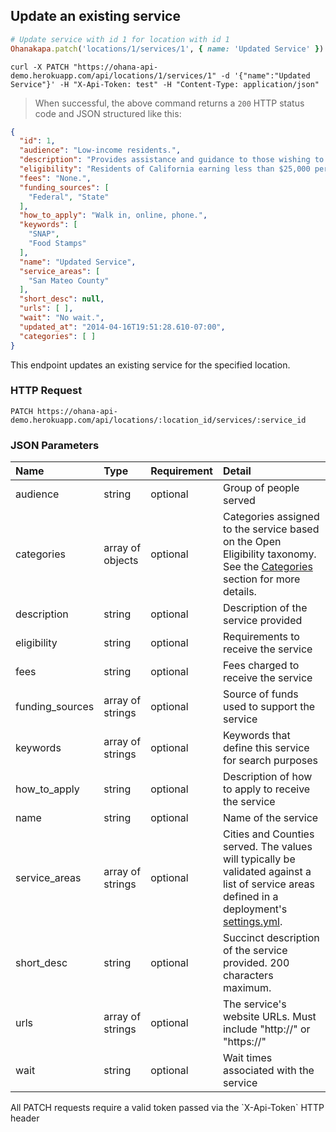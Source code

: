 ## Update an existing service

```ruby
# Update service with id 1 for location with id 1
Ohanakapa.patch('locations/1/services/1', { name: 'Updated Service' })
```

```shell
curl -X PATCH "https://ohana-api-demo.herokuapp.com/api/locations/1/services/1" -d '{"name":"Updated Service"}' -H "X-Api-Token: test" -H "Content-Type: application/json"
```

> When successful, the above command returns a `200` HTTP status code and JSON
> structured like this:

```json
{
  "id": 1,
  "audience": "Low-income residents.",
  "description": "Provides assistance and guidance to those wishing to apply for CalFresh",
  "eligibility": "Residents of California earning less than $25,000 per year",
  "fees": "None.",
  "funding_sources": [
    "Federal", "State"
  ],
  "how_to_apply": "Walk in, online, phone.",
  "keywords": [
    "SNAP",
    "Food Stamps"
  ],
  "name": "Updated Service",
  "service_areas": [
    "San Mateo County"
  ],
  "short_desc": null,
  "urls": [ ],
  "wait": "No wait.",
  "updated_at": "2014-04-16T19:51:28.610-07:00",
  "categories": [ ]
}
```

This endpoint updates an existing service for the specified location.

### HTTP Request

`PATCH https://ohana-api-demo.herokuapp.com/api/locations/:location_id/services/:service_id`

### JSON Parameters

| Name | Type | Requirement | Detail |
|:-----|:-----|:---------|:-------|
| audience | string | optional | Group of people served |
| categories | array of objects | optional | Categories assigned to the service based on the Open Eligibility taxonomy. See the [Categories](#categories) section for more details. |
| description | string | optional | Description of the service provided |
| eligibility | string | optional | Requirements to receive the service |
| fees | string | optional | Fees charged to receive the service |
| funding_sources | array of strings | optional | Source of funds used to support the service |
| keywords | array of strings | optional | Keywords that define this service for search purposes |
| how_to_apply | string | optional | Description of how to apply to receive the service |
| name | string | optional | Name of the service |
| service_areas | array of strings | optional | Cities and Counties served. The values will typically be validated against a list of service areas defined in a deployment's [settings.yml](https://github.com/codeforamerica/ohana-api/blob/master/config/settings.yml#L132-152). |
| short_desc | string | optional | Succinct description of the service provided. 200 characters maximum. |
| urls | array of strings | optional | The service's website URLs. Must include "http://" or "https://"
| wait | string | optional | Wait times associated with the service |

<aside class="warning">All PATCH requests require a valid token passed via the
`X-Api-Token` HTTP header</aside>
